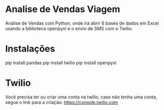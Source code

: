 # Analise de Vendas Viagem
Análise de Vendas com Python, onde irá abrir 6 bases de dados em Excel usando a biblioteca openpyxl e o envio de SMS com o Twilio.
# Instalações
pip install pandas
pip install twilio
pip install openpyxl
# Twilio
Você precisa ter ou criar uma conta na twilio, caso não tenha uma conta, segue o link para a criação: https://console.twilio.com
